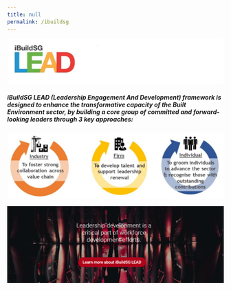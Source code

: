 ```yaml
---
title: null
permalink: /ibuildsg
---
```

![Alt text for image on Isomer site](/images/ibuild1s.PNG)

##### iBuildSG LEAD (Leadership Engagement And Development) framework is designed to enhance the transformative capacity of the Built Environment sector, by building a core group of committed and forward-looking leaders through 3 key approaches:

![Alt text for image on Isomer site](/images/ib01.png)





![Alt text for image on Isomer site](/images/ib01aa.PNG)